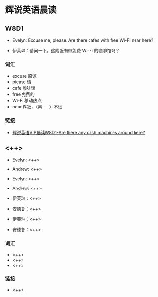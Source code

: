 # 辉说英语晨读

## W8D1

- Evelyn: Excuse me, please. Are there cafes with free Wi-Fi near here?

- 伊芙琳：请问一下。这附近有带免费 Wi-Fi 的咖啡馆吗？

### 词汇

- excuse 原谅
- please 请
- cafe 咖啡馆
- free 免费的
- Wi-Fi 移动热点
- near 靠近，（离……）不远

### 链接

- [辉说英语VIP晨读W8D1-Are there any cash machines around here?](https://mp.weixin.qq.com/s/WGsrXt-atvZ6gV56ROTyGg)

## <++>

- Evelyn: <++>
- Andrew: <++>
- Evelyn: <++>
- Andrew: <++>

- 伊芙琳：<++>
- 安德鲁：<++>
- 伊芙琳：<++>
- 安德鲁：<++>

### 词汇

- <++>
- <++>
- <++>

### 链接

- [<++>](<++>)
